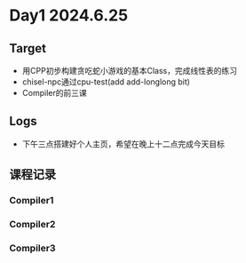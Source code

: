 # Day1 2024.6.25

## Target

- 用CPP初步构建贪吃蛇小游戏的基本Class，完成线性表的练习
- chisel-npc通过cpu-test(add add-longlong bit)
- Compiler的前三课

## Logs

- 下午三点搭建好个人主页，希望在晚上十二点完成今天目标

## 课程记录

### Compiler1

### Compiler2

### Compiler3